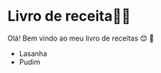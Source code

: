 # Livro de receita:woman_cook:

Olá! Bem vindo ao meu livro de receitas :blush: :wave:

- Lasanha
- Pudim